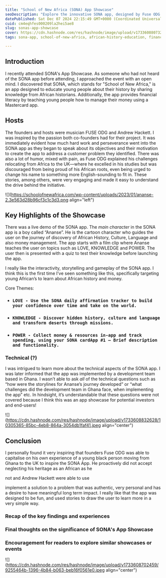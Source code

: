 ```yaml
---
title: "School of New Africa (SONA) App Showcase"
seoDescription: "Explore the innovative SONA app, designed by Fuse ODG and Andrew Hackett, to educate young Africans about their rich history and financial literacy."
datePublished: Sat Dec 07 2024 22:15:49 GMT+0000 (Coordinated Universal Time)
cuid: cm4eqhfes000209la2hei5ae8
slug: sonas-app-showcase
cover: https://cdn.hashnode.com/res/hashnode/image/upload/v1733608807324/f7a6f6e2-05de-42b1-ae51-761c787fc03c.jpeg
tags: sona-app, school-of-new-africa, african-history-education, financial-literacy-for-youth, fuse-odg, african-culture-app, interactive-learning-app, african-heritage-education, money-management-for-young-people, educational-apps-for-africans, african-historians, cultural-storytelling-app, youth-empowerment-through-education

---
```


## Introduction

I recently attended SONA's App Showcase. As someone who had not heard of the SONA app before attending, I approached the event with an open mind. I discovered that SONA, which stands for "School of New Africa," is an app designed to educate young people about their history by sharing knowledge from African historians. Additionally, the app provides financial literacy by teaching young people how to manage their money using a Mastercard app.

## Hosts

The founders and hosts were musician FUSE ODG and Andrew Hackett. I was inspired by the passion both co-founders had for their project. It was immediately evident how much hard work and perseverance went into the SONA app as they began to speak about its objectives and their motivation to create the app to address a customer problem they identified. There was also a lot of humor, mixed with pain, as Fuse ODG explained his challenges relocating from Africa to the UK—where he excelled in his studies but was discouraged from being proud of his African roots, even being urged to change his name to something more English-sounding to fit in. These stories, among others, were very engaging and made it easy to understand the drive behind the initiative.

![](https://schoolofnewafrica.com/wp-content/uploads/2023/01/ananse-2.3e563d28b96cf3c1c3d3.png align="left")

## Key Highlights of the Showcase

There was a live demo of the SONA app. The *main character* in the SONA app is a boy called “Ananse”. He is the cartoon character who guides the user on the journey of discovery of African History, Culture, Language and also money management. The app starts with a film clip where Ananse teaches the user on topics such as LOVE, KNOWLEDGE and POWER. The user then is presented with a quiz to test their knowledge before launching the app.

I really like the interactivity, storytelling and gameplay of the SONA app. I think this is the first time I’ve seen something like this, specifically targeting young African’s to learn about African history and money.

Core Themes:

* ### `LOVE - Use the SONA daily affirmation tracker to build your confidence over time and take on the world.`
    
* ### `KNOWLEDGE - Discover hidden history, culture and language and transform deserts through missions.`
    
* ### `POWER - Collect money & resources in-app and track spending, using your SONA cardApp #1 – Brief description and functionality.`
    

### Technical (?)

I was intrigued to learn more about the technical aspects of the SONA app. I was later informed that the app was implemented by a development team based in Ghana. I wasn’t able to ask *all* of the technical questions such as “how were the storylines for Ananse’s journey developed” or “what challenges did the development team in Ghana face, when implementing the app” etc. In hindsight, it’s understandable that these questions were not covered because I think this was an app showcase for potential investors and end-users!

![](https://cdn.hashnode.com/res/hashnode/image/upload/v1733608832628/10305365-85bc-4eb8-864a-3054db1faf41.jpeg align="center")

## Conclusion

I personally found it very inspiring that founders Fuse ODG was able to capitalise on his *own* experience of a young black person moving from Ghana to the UK to inspire the SONA App. He proactively did not accept neglecting his heritage as an African as he

not and Andrew Hackett were able to use

implement a solution to a problem that was authentic, very personal and has a desire to have meaningful long term impact. I really like that the app was designed to be fun, and used stories to draw the user to learn more in a very simple way.

### Recap of the key findings and experiences

### Final thoughts on the significance of SONA's App Showcase

### Encouragement for readers to explore similar showcases or events

![](https://cdn.hashnode.com/res/hashnode/image/upload/v1733608702459/9255464b-1396-4b84-b063-beb16f0561e0.jpeg align="center")